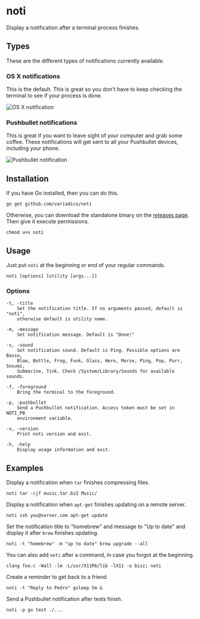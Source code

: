 # noti
Display a notification after a terminal process finishes.

## Types
These are the different types of notifications currently available.

### OS X notifications
This is the default. This is great so you don't have to keep checking
the terminal to see if your process is done.

![OS X notification](https://raw.githubusercontent.com/variadico/noti/master/screenshots/osx.png)

### Pushbullet notifications
This is great if you want to leave sight of your computer and
grab some coffee. These notifications will get sent to all your Pushbullet 
devices, including your phone.

![Pushbullet notification](https://raw.githubusercontent.com/variadico/noti/master/screenshots/pushbullet.png)

## Installation
If you have Go installed, then you can do this.

```
go get github.com/variadico/noti
```

Otherwise, you can download the standalone binary on the
[releases page](https://github.com/variadico/noti/releases/latest). Then give
it execute permissions.

```
chmod u+x noti
```

## Usage
Just put `noti` at the beginning or end of your regular commands.

```
noti [options] [utility [args...]]
```

### Options
```
-t, -title
    Set the notification title. If no arguments passed, default is "noti",
    otherwise default is utility name.

-m, -message
    Set notification message. Default is "Done!"

-s, -sound
    Set notification sound. Default is Ping. Possible options are Basso,
    Blow, Bottle, Frog, Funk, Glass, Hero, Morse, Ping, Pop, Purr, Sosumi,
    Submarine, Tink. Check /System/Library/Sounds for available sounds.

-f, -foreground
    Bring the terminal to the foreground.

-p, -pushbullet
    Send a Pushbullet notification. Access token must be set in NOTI_PB
    environment variable.

-v, -version
    Print noti version and exit.

-h, -help
    Display usage information and exit.
```

## Examples
Display a notification when `tar` finishes compressing files.

```
noti tar -cjf music.tar.bz2 Music/
```

Display a notification when `apt-get` finishes updating on a remote server.

```
noti ssh you@server.com apt-get update
```

Set the notification title to "homebrew" and message to "Up to date" and
display it after `brew` finishes updating.

```
noti -t "homebrew" -m "up to date" brew upgrade --all
```

You can also add `noti` after a command, in case you forgot at the beginning.

```
clang foo.c -Wall -lm -L/usr/X11R6/lib -lX11 -o bizz; noti
```

Create a reminder to get back to a friend.

```
noti -t "Reply to Pedro" gsleep 5m &
```

Send a Pushbullet notification after tests finish.

```
noti -p go test ./...
```
